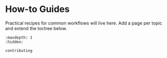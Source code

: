 # How-to Guides

Practical recipes for common workflows will live here. Add a page per topic and extend the toctree below.

```{toctree}
:maxdepth: 1
:hidden:

contributing
```

